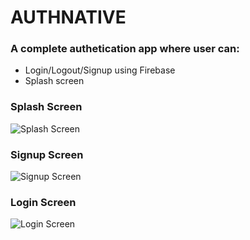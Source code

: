 # AUTHNATIVE

### A complete authetication app where user can:

- Login/Logout/Signup using Firebase
- Splash screen

### Splash Screen

![Splash Screen](https://github.com/sagarjha07/SocialChat/blob/master/src/assets/Splash.png.png)

### Signup Screen

![Signup Screen](https://github.com/sagarjha07/SocialChat/blob/master/src/assets/Signup.png.png)

### Login Screen

![Login Screen](https://github.com/sagarjha07/SocialChat/blob/master/src/assets/Login.png.png)
